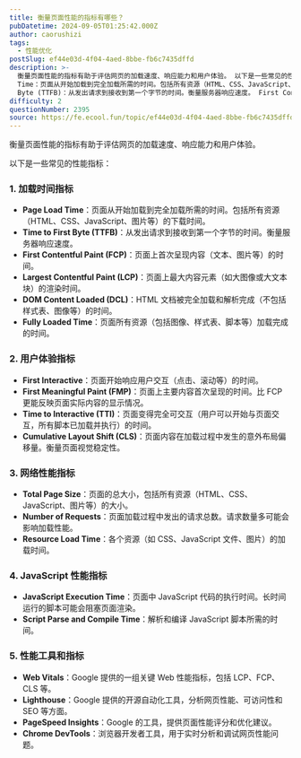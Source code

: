 ```yaml
---
title: 衡量页面性能的指标有哪些？
pubDatetime: 2024-09-05T01:25:42.000Z
author: caorushizi
tags:
  - 性能优化
postSlug: ef44e03d-4f04-4aed-8bbe-fb6c7435dffd
description: >-
  衡量页面性能的指标有助于评估网页的加载速度、响应能力和用户体验。 以下是一些常见的性能指标： 1. 加载时间指标 Page Load
  Time：页面从开始加载到完全加载所需的时间。包括所有资源（HTML、CSS、JavaScript、图片等）的下载时间。 Time to First
  Byte (TTFB)：从发出请求到接收到第一个字节的时间。衡量服务器响应速度。 First Contentful
difficulty: 2
questionNumber: 2395
source: https://fe.ecool.fun/topic/ef44e03d-4f04-4aed-8bbe-fb6c7435dffd
---
```


衡量页面性能的指标有助于评估网页的加载速度、响应能力和用户体验。

以下是一些常见的性能指标：

### **1. 加载时间指标**

- **Page Load Time**：页面从开始加载到完全加载所需的时间。包括所有资源（HTML、CSS、JavaScript、图片等）的下载时间。
- **Time to First Byte (TTFB)**：从发出请求到接收到第一个字节的时间。衡量服务器响应速度。
- **First Contentful Paint (FCP)**：页面上首次呈现内容（文本、图片等）的时间。
- **Largest Contentful Paint (LCP)**：页面上最大内容元素（如大图像或大文本块）的渲染时间。
- **DOM Content Loaded (DCL)**：HTML 文档被完全加载和解析完成（不包括样式表、图像等）的时间。
- **Fully Loaded Time**：页面所有资源（包括图像、样式表、脚本等）加载完成的时间。

### **2. 用户体验指标**

- **First Interactive**：页面开始响应用户交互（点击、滚动等）的时间。
- **First Meaningful Paint (FMP)**：页面上主要内容首次呈现的时间。比 FCP 更能反映页面实际内容的显示情况。
- **Time to Interactive (TTI)**：页面变得完全可交互（用户可以开始与页面交互，所有脚本已加载并执行）的时间。
- **Cumulative Layout Shift (CLS)**：页面内容在加载过程中发生的意外布局偏移量。衡量页面视觉稳定性。

### **3. 网络性能指标**

- **Total Page Size**：页面的总大小，包括所有资源（HTML、CSS、JavaScript、图片等）的大小。
- **Number of Requests**：页面加载过程中发出的请求总数。请求数量多可能会影响加载性能。
- **Resource Load Time**：各个资源（如 CSS、JavaScript 文件、图片）的加载时间。

### **4. JavaScript 性能指标**

- **JavaScript Execution Time**：页面中 JavaScript 代码的执行时间。长时间运行的脚本可能会阻塞页面渲染。
- **Script Parse and Compile Time**：解析和编译 JavaScript 脚本所需的时间。

### **5. 性能工具和指标**

- **Web Vitals**：Google 提供的一组关键 Web 性能指标，包括 LCP、FCP、CLS 等。
- **Lighthouse**：Google 提供的开源自动化工具，分析网页性能、可访问性和 SEO 等方面。
- **PageSpeed Insights**：Google 的工具，提供页面性能评分和优化建议。
- **Chrome DevTools**：浏览器开发者工具，用于实时分析和调试网页性能问题。
